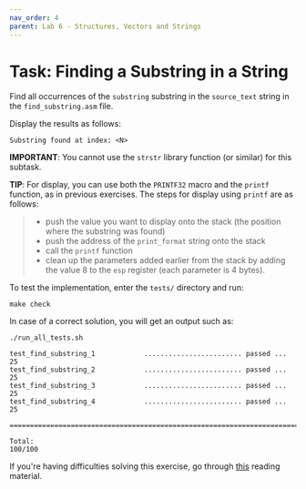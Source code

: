 ```yaml
---
nav_order: 4
parent: Lab 6 - Structures, Vectors and Strings
---
```


# Task: Finding a Substring in a String

Find all occurrences of the `substring` substring in the `source_text` string in the `find_substring.asm` file.

Display the results as follows:

```text
Substring found at index: <N>
```

**IMPORTANT**: You cannot use the `strstr` library function (or similar) for this subtask.

**TIP**: For display, you can use both the `PRINTF32` macro and the `printf` function, as in previous exercises. The steps for display using `printf` are as follows:

> - push the value you want to display onto the stack (the position where the substring was found)
> - push the address of the `print_format` string onto the stack
> - call the `printf` function
> - clean up the parameters added earlier from the stack by adding the value 8 to the `esp` register (each parameter is 4 bytes).

To test the implementation, enter the `tests/` directory and run:

```console
make check
```

In case of a correct solution, you will get an output such as:

```text
./run_all_tests.sh

test_find_substring_1            ........................ passed ...  25
test_find_substring_2            ........................ passed ...  25
test_find_substring_3            ........................ passed ...  25
test_find_substring_4            ........................ passed ...  25

========================================================================

Total:                                                           100/100
```

If you're having difficulties solving this exercise, go through [this](../../reading/arrays.md) reading material.
